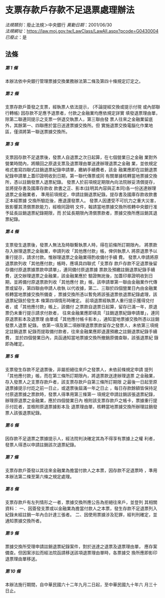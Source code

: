 # 支票存款戶存款不足退票處理辦法

*法規類別*：廢止法規＞中央銀行
*異動日期*：2001/06/30  
*法規網址*：https://law.moj.gov.tw/LawClass/LawAll.aspx?pcode=G0430004
*已廢止*：是


## 法條
##### 第 1 條
本辦法依中央銀行管理票據交換業務辦法第二條及第四十條規定訂定之。


##### 第 2 條
支票存款戶簽發之支票，經執票人依法提示， (不論提經交換或提示付現
或內部聯行轉帳) 因存款不足應予退票者，付款之金融業均應依規定詳實
填發退票理由單，除第二聯連同提示之支票一併退交執票人，第三聯由發
票人往來之金融業留底外，其餘第一、四聯應於當日送達票據交換所。但
實施退票交換電腦化作業地區，僅須將第一聯送票據交換所。

##### 第 3 條
支票因存款不足退票後，發票人自退票之次日起算，在七個營業日之金融
業對外營業時間內，將贖回之原退支票及退票理由單送達辦理退票之金融
業，並依規定格式套寫四聯式註銷退票紀錄申請單，繳納手續費者，該金
融業應即在註銷退票紀錄申請單上蓋印證明收到日期，第一聯代傳票或同
有關單據核轉當地票據交換所，憑以註銷發票人退票紀錄。
發票人於前項規定期限內向法院辦妥清償提存，並將提存書及國庫存款收
款書之正、影本(註明其內容與正本同)各一份送達辦理退票之金融業者，
準用前項規定，申請註銷退票紀錄。提存書及國庫存款收款書正本經票據
交換所驗訖後，應退還發票人。
發票人因遭受不可抗力之重大災害，致影響其清償票款能力，經檢同證明
文件，報請當地票據交換所核轉中央銀行准予延長註銷退票紀錄期限，而
於延長期限內清償票款者，票據交換所應註銷其退票紀錄。


##### 第 4 條
支票發生退票後，發票人無法及時聯繫執票人時，得在前條所訂期限內，
將票款存入辦理退票之金融業，申請列收「其他應付款」帳，俾供執票人
將原退票予以重行提示，請求付款。惟辦理退票之金融業得酌收備付手續
費。
發票人申請將原退票款列收「其他應付款」帳時，應填具四聯式「支票存
款戶存款不足退票後留存備付原退票據票款申請單」，連同備付原退票據
票款及預繳註銷退票紀錄手續費，送交辦理退票之金融業，該金融業應於
驗證無訛後，加蓋印章證明收到日期，並將備付原退票款列收「其他應付
款」帳，該申請單第一聯由金融業作代傳票或留存，第四聯由申請人收執
以代收據，第二、三聯於四個營業日內由金融業核轉當地票據交換所備查
，票據交換所憑以暫免將該張退票依退票紀錄處理，該退票紀錄於發生本
條第四項情形時確定。
前項退票經執票人重行提示獲得兌付者，或「其他應付款」帳上，該備付
之票款自退票日起算，留存已滿一年，原退票仍未重行提示請求付款者，
往來金融業應即填具「註銷退票紀錄申請單」，連同原退票影本及退票理
由單或「其他應付帳卡影本」，通知當地票據交換所憑以註銷發票人退票
紀錄。
依第一項及第二項辦理退票票款留存之發票人，未依第三項規定註銷退票
紀錄而提取備付款者，往來金融業應即退還預繳之註銷退票紀錄手續費，
並於四個營業日內，具函通知當地票據交換所撤銷原備查聯，該張退票紀
錄即為確定。


##### 第 5 條
支票發生存款不足退票後，非屬拒絕往來戶之發票人，未依前條規定申請
提列「其他應付款」帳，而在第三條所訂期限內，將退票款送達辦理退票
之金融業，存入發票人之支票存款戶者，該支票存款戶自第三條所訂期限
之最後一日起至原退票據提示付訖之前一日止，或退票後屆滿一年之日止
，每日存款餘額皆保持足付原退票據之票款時，發票人得準用第三條第一
項規定申請註銷該張退票紀錄，辦理原退票之金融業，應於四個營業日內
檢附該支票存款戶之帳卡，票據重行提示付訖者，並檢附原退票據影本及
退票理由單，核轉當地票據交換所辦理註銷發票人該張退票紀錄。


##### 第 6 條
因存款不足退票之票據提示人，經法院判決確定其為不得享有票據上之權
利者，發票人得憑以申請註銷該次退票紀錄。


##### 第 7 條
支票存款戶簽發以其往來金融業為擔當付款人之本票，因存款不足退票時
，準用本辦法第二條至第六條之規定處理。


##### 第 8 條
支票存款戶有左列情形之一者，票據交換所應公告為拒絕往來戶，並登列
其相關資料：
一、因簽發支票或以金融業為擔當付款人之本票，發生存款不足退票列入
    紀錄未經註銷一年內合計達三張者。
二、因使用票據涉及犯罪，經判刑確定，並通知票據交換所者。


##### 第 9 條
票據交換所受理申請註銷退票紀錄案件，對於送達之退票及退票理由單，
應存案備查。但因案涉訟而經法院函請移送該項退票理由單時，各票據交
換所應即影印退票理由單移送。


##### 第 10 條
本辦法施行期間，自中華民國六十二年九月二日起，至中華民國九十年六
月三十日止。



